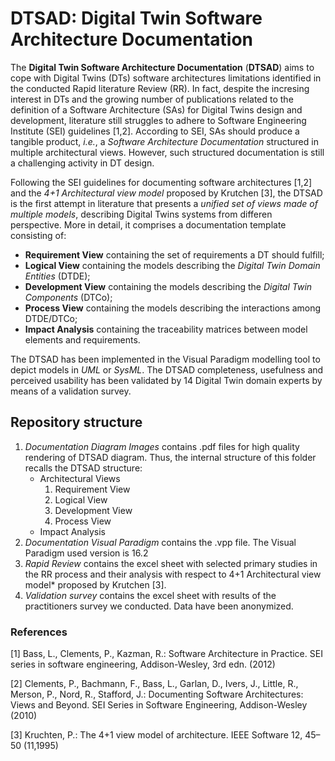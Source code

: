 # DTSAD: Digital Twin Software Architecture Documentation

The **Digital Twin Software Architecture Documentation** (**DTSAD**) aims to cope with Digital Twins (DTs) software architectures limitations identified in the conducted Rapid literature Review (RR). In fact, despite the incresing interest in DTs and the growing number of publications related to the definition of a Software Architecture (SAs) for Digital Twins design and development, literature still struggles to adhere to Software Engineering Institute (SEI) guidelines [1,2]. According to SEI, SAs should produce a tangible product, *i.e.*, a *Software Architecture Documentation* structured in multiple architectural views. However, such structured documentation is still a challenging activity in DT design. 

Following the SEI guidelines for documenting software architectures [1,2] and the *4+1 Architectural view model* proposed by Krutchen [3], the DTSAD is the first attempt in literature that presents a *unified set of views made of multiple models*, describing Digital Twins systems from differen perspective. More in detail, it comprises a documentation template consisting of: 
* **Requirement View** containing the set of requirements a DT should fulfill;
* **Logical View** containing the models describing the *Digital Twin Domain Entities* (DTDE);
* **Development View** containing the models describing the *Digital Twin Components* (DTCo);
* **Process View** containing the models describing the interactions among DTDE/DTCo;
* **Impact Analysis** containing the traceability matrices between model elements and requirements.

The DTSAD has been implemented in the Visual Paradigm modelling tool to depict models in *UML* or *SysML*. The DTSAD completeness, usefulness and perceived usability has been validated by 14 Digital Twin domain experts by means of a validation survey. 


## Repository structure
1. *Documentation Diagram Images* contains .pdf files for high quality rendering of DTSAD diagram. Thus, the internal structure of this folder recalls the DTSAD structure:
    * Architectural Views
        1. Requirement View
        2. Logical View
        3. Development View
        4. Process View
    * Impact Analysis
2. *Documentation Visual Paradigm* contains the .vpp file. The Visual Paradigm used version is 16.2
3. *Rapid Review* contains the excel sheet with selected primary studies in the RR process and their analysis with respect to 4+1 Architectural view model* proposed by Krutchen [3].
4. *Validation survey* contains the excel sheet with results of the practitioners survey we conducted. Data have been anonymized.  

### References
[1] Bass, L., Clements, P., Kazman, R.: Software Architecture in Practice. SEI series in software engineering, Addison-Wesley, 3rd edn. (2012)

[2] Clements, P., Bachmann, F., Bass, L., Garlan, D., Ivers, J., Little, R., Merson, P., Nord, R., Stafford, J.: Documenting Software Architectures: Views and Beyond. SEI Series in Software Engineering, Addison-Wesley (2010)

[3] Kruchten, P.: The 4+1 view model of architecture. IEEE Software 12, 45–50 (11,1995)
